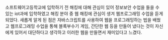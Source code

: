 소프트웨어고등학교에 입학하기 전 해킹에 대해 관심이 있어 정보보안 수업을 들을 수 있는 iot과에 입학하였고 해킹 분야 중 웹 해킹에 관심이 생겨 웹프로그래밍 수업을 듣게 되었다.
새롭게 알게 된 점은 자바스크립트를 사용하여 웹을 프로그래밍하는 법을 배웠고 
웹프로그래밍 수업을 통해 블록부수기 게임, 간단한 웹 등을 만들어 냈다는 것이 자신에게 있어서 대단하다고 생각하고 이러한 웹을 만들면서 재미있다고 느겼다.
